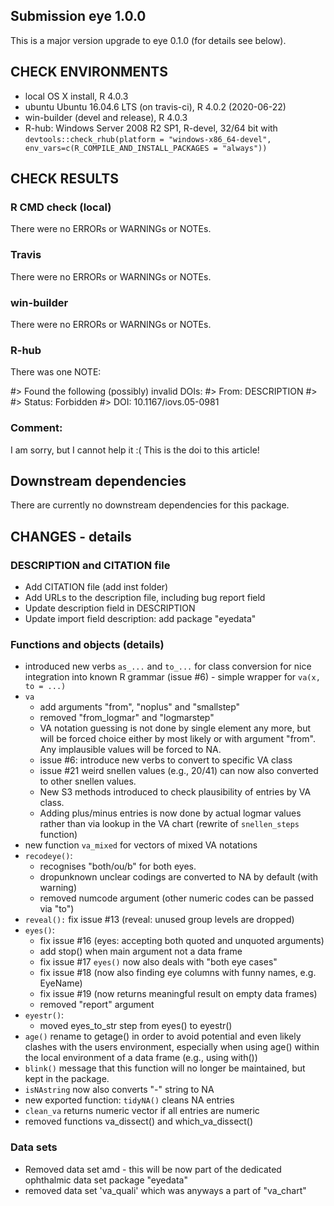 ## Submission eye 1.0.0
This is a major version upgrade to eye 0.1.0 (for details see below). 

## CHECK ENVIRONMENTS
* local OS X install, R 4.0.3
* ubuntu Ubuntu 16.04.6 LTS (on travis-ci), R 4.0.2 (2020-06-22)
* win-builder (devel and release), R 4.0.3 
* R-hub: Windows Server 2008 R2 SP1, R-devel, 32/64 bit with
`devtools::check_rhub(platform = "windows-x86_64-devel", env_vars=c(R_COMPILE_AND_INSTALL_PACKAGES = "always"))`

## CHECK RESULTS
### R CMD check (local)
There were no ERRORs or WARNINGs or NOTEs. 
### Travis
There were no ERRORs or WARNINGs or NOTEs. 
### win-builder
There were no ERRORs or WARNINGs or NOTEs. 
### R-hub
There was one NOTE: 

#> Found the following (possibly) invalid DOIs: 
#> From: DESCRIPTION
#> 
#>     Status: Forbidden
#>   DOI: 10.1167/iovs.05-0981

### Comment: 
I am sorry, but I cannot help it :( This is the doi to this article! 

## Downstream dependencies
There are currently no downstream dependencies for this package.

## CHANGES - details
### DESCRIPTION and CITATION file
* Add CITATION file (add inst folder)
* Add URLs to the description file, including bug report field
* Update description field in DESCRIPTION 
* Update import field description: add package "eyedata"

### Functions and objects (details)
* introduced new verbs `as_...` and `to_...` for class conversion for nice integration into known R grammar (issue #6) - simple wrapper for `va(x, to = ...)`
* `va`
    * add arguments "from", "noplus" and "smallstep"
    * removed "from_logmar" and "logmarstep"
    * VA notation guessing is not done by single element any more, but will be forced choice either by most likely or with argument "from". Any implausible values will be forced to NA.
    * issue #6: introduce new verbs to convert to specific VA class
    * issue #21 weird snellen values (e.g., 20/41) can now also converted to other snellen values. 
    * New S3 methods introduced to check plausibility of entries by VA class. 
    * Adding plus/minus entries is now done by actual logmar values rather than via 
      lookup in the VA chart (rewrite of `snellen_steps` function)
* new function `va_mixed` for vectors of mixed VA notations
* `recodeye()`:
    * recognises "both/ou/b" for both eyes. 
    * dropunknown unclear codings are converted to NA by default (with warning)
    * removed numcode argument (other numeric codes can be passed via "to")
* `reveal():`
    fix issue #13 (reveal: unused group levels are dropped)
* `eyes()`:
    * fix issue #16 (eyes: accepting both quoted and unquoted arguments)
    * add stop() when main argument not a data frame
    * fix issue #17 `eyes()` now also deals with "both eye cases"
    * fix issue #18 (now also finding eye columns with funny names, e.g. EyeName)
    * fix issue #19 (now returns meaningful result on empty data frames)
    * removed "report" argument 
* `eyestr()`:
    * moved eyes_to_str step from eyes() to eyestr()
* `age()` 
    rename to getage() in order to avoid potential and even likely clashes with the
    users environment, especially when using age() within the local environment 
    of a data frame (e.g., using with())
* `blink()` 
    message that this function will no longer be 
    maintained, but kept in the package. 
* `isNAstring` now also converts "-" string to NA
* new exported function: `tidyNA()` cleans NA entries
* `clean_va` returns numeric vector if all entries are numeric
* removed functions va_dissect() and which_va_dissect()

### Data sets
* Removed data set amd - this will be now part of the dedicated ophthalmic data set package "eyedata"
* removed data set 'va_quali' which was anyways a part of "va_chart"


